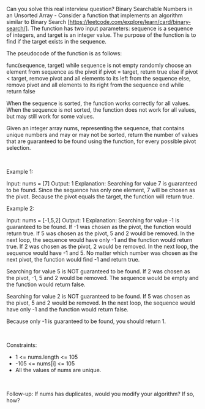 Can you solve this real interview question? Binary Searchable Numbers in an Unsorted Array - Consider a function that implements an algorithm similar to Binary Search [https://leetcode.com/explore/learn/card/binary-search/]. The function has two input parameters: sequence is a sequence of integers, and target is an integer value. The purpose of the function is to find if the target exists in the sequence.

The pseudocode of the function is as follows:


func(sequence, target)
  while sequence is not empty
    randomly choose an element from sequence as the pivot
    if pivot = target, return true
    else if pivot < target, remove pivot and all elements to its left from the sequence
    else, remove pivot and all elements to its right from the sequence
  end while
  return false


When the sequence is sorted, the function works correctly for all values. When the sequence is not sorted, the function does not work for all values, but may still work for some values.

Given an integer array nums, representing the sequence, that contains unique numbers and may or may not be sorted, return the number of values that are guaranteed to be found using the function, for every possible pivot selection.

 

Example 1:


Input: nums = [7]
Output: 1
Explanation: 
Searching for value 7 is guaranteed to be found.
Since the sequence has only one element, 7 will be chosen as the pivot. Because the pivot equals the target, the function will return true.


Example 2:


Input: nums = [-1,5,2]
Output: 1
Explanation: 
Searching for value -1 is guaranteed to be found.
If -1 was chosen as the pivot, the function would return true.
If 5 was chosen as the pivot, 5 and 2 would be removed. In the next loop, the sequence would have only -1 and the function would return true.
If 2 was chosen as the pivot, 2 would be removed. In the next loop, the sequence would have -1 and 5. No matter which number was chosen as the next pivot, the function would find -1 and return true.

Searching for value 5 is NOT guaranteed to be found.
If 2 was chosen as the pivot, -1, 5 and 2 would be removed. The sequence would be empty and the function would return false.

Searching for value 2 is NOT guaranteed to be found.
If 5 was chosen as the pivot, 5 and 2 would be removed. In the next loop, the sequence would have only -1 and the function would return false.

Because only -1 is guaranteed to be found, you should return 1.


 

Constraints:

 * 1 <= nums.length <= 105
 * -105 <= nums[i] <= 105
 * All the values of nums are unique.

 

Follow-up: If nums has duplicates, would you modify your algorithm? If so, how?